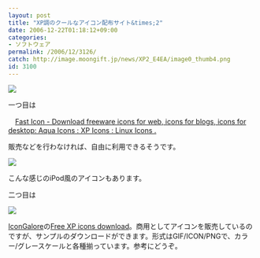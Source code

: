 ```yaml
---
layout: post
title: "XP調のクールなアイコン配布サイト&times;2"
date: 2006-12-22T01:18:12+09:00
categories:
- ソフトウェア
permalink: /2006/12/3126/
catch: http://image.moongift.jp/news/XP2_E4EA/image0_thumb4.png
id: 3100
---
```

[![](http://image.moongift.jp/news/XP2_E4EA/image0_thumb3.png)](http://image.moongift.jp/news/XP2_E4EA/image07.png)

 

一つ目は

 

　[Fast Icon - Download freeware icons for web, icons for blogs, icons for desktop: Aqua Icons : XP Icons : Linux Icons .](http://www.fasticon.com/downloads.html)

販売などを行わなければ、自由に利用できるそうです。

 

[![](http://image.moongift.jp/news/XP2_E4EA/image0_thumb4.png)](http://image.moongift.jp/news/XP2_E4EA/image08.png)

 

こんな感じのiPod風のアイコンもあります。

 

二つ目は

 

[![](http://image.moongift.jp/news/XP2_E4EA/image0_thumb8.png)](http://image.moongift.jp/news/XP2_E4EA/image014.png)

 

[IconGalore](http://www.icongalore.com/)の[Free XP icons download](http://www.icongalore.com/sales/purchase-and-download.php)。商用としてアイコンを販売しているのですが、サンプルのダウンロードができます。形式はGIF/ICON/PNGで、カラー/グレースケールと各種揃っています。参考にどうぞ。

